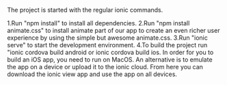 The project is started with the regular ionic commands.

1.Run "npm install" to install all dependencies.
2.Run "npm install animate.css" to install animate part of our app to create an even richer user experience by using the simple but awesome animate.css.
3.Run "ionic serve" to start the development environment.
4.To build the project run "ionic cordova build android or ionic cordova build ios. In order for you to build an iOS app, you need to run on MacOS.
An alternative is to emulate the app on a device or upload it to the ionic cloud. From here you can download the ionic view app and use the app on all devices.



